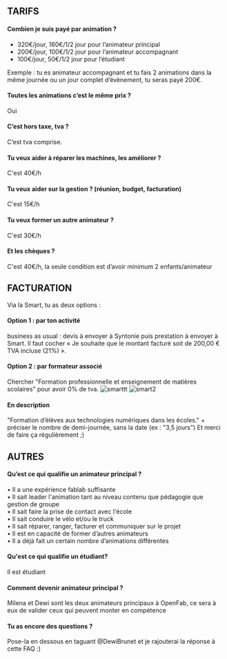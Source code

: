 ## TARIFS


#### Combien je suis payé par animation ?          
- 320€/jour, 160€/1/2 jour pour l’animateur principal         
- 200€/jour, 100€/1/2 jour pour l’animateur accompagnant         
- 100€/jour, 50€/1/2 jour pour l’étudiant         

Exemple : tu es animateur accompagnant et tu fais 2 animations dans la même journée ou un jour complet d’évènement, tu seras payé 200€.

#### Toutes les animations c’est le même prix ?         
Oui         

#### C’est hors taxe, tva ?         
C’est tva comprise.         

#### Tu veux aider à réparer les machines, les améliorer ?         
C'est 40€/h

#### Tu veux aider sur la gestion ? (réunion, budget, facturation)
C'est 15€/h

#### Tu veux former un autre animateur ?
C'est 30€/h   

#### Et les chèques ?
C'est 40€/h, la seule condition est d’avoir minimum 2 enfants/animateur
                                
                                                   

## FACTURATION

Via la Smart, tu as deux options :           
#### Option 1 : par ton activité              
business as usual : devis à envoyer à Syntonie puis prestation à envoyer à Smart. 
Il faut cocher « Je souhaite que le montant facturé soit de 200,00 € TVA incluse (21%) ».
        
#### Option 2 : par formateur associé       
Chercher "Formation professionnelle et enseignement de matières scolaires" pour avoir 0% de tva.
![smarttt](https://user-images.githubusercontent.com/25649502/53566581-df3f2c00-3b5c-11e9-9d47-47543ebd1927.png)
![smart2](https://user-images.githubusercontent.com/25649502/53566583-df3f2c00-3b5c-11e9-86f5-ef444ddd6dd0.png)


#### En description 
"Formation d’élèves aux technologies numériques dans les écoles." + préciser le nombre de demi-journée, sans la date (ex : "3,5 jours")
Et merci de faire ça régulièrement ;)        


## AUTRES

#### Qu’est ce qui qualifie un animateur principal ?               
•	Il a une expérience fablab suffisante              
•	Il sait leader l'animation tant au niveau contenu que pédagogie que gestion de groupe              
•	Il sait faire la prise de contact avec l'école              
•	Il sait conduire le vélo et/ou le truck              
•	Il sait réparer, ranger, facturer et communiquer sur le projet              
•	Il est en capacité de former d’autres animateurs              
•	Il a déjà fait un certain nombre d’animations différentes     

#### Qu'est ce qui qualifie un étudiant?
Il est étudiant

#### Comment devenir animateur principal ?              
Milena et Dewi sont les deux animateurs principaux à OpenFab, ce sera à eux de valider ceux qui peuvent monter en compétence

#### Tu as encore des questions ?              
Pose-la en dessous en taguant @DewiBrunet et je rajouterai la réponse à cette FAQ :)

 
